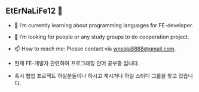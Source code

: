 ## EtErNaLiFe12 👋

<!--
**EtErNaLiFe12/EtErNaLiFe12** is a ✨ _special_ ✨ repository because its `README.md` (this file) appears on your GitHub profile.
-->
- 🌱 I’m currently learning about programming languages for FE-developer.
- 🤔 I’m looking for people or any study groups to do cooperation project.
- 📫 How to reach me: Please contact via wnsqja8888@gmail.com.

- 현재 FE-개발자 관련하여 프로그래밍 언어 공부중 입니다.
- 혹시 협업 프로젝트 하실분들이나 하시고 계시거나 하실 스터디 그룹을 찾고 있습니다.




<!-- Here are some ideas to get you started:
- 🔭 I’m currently working on ...
- 🌱 I’m currently learning HTML/CSS/JAVASCRIPT and etc
- 🤔 I’m looking for help with https://fastcampus.co.kr/
- 💬 Ask me about ...
- 📫 How to reach me: ...
- 😄 Pronouns: ...
- ⚡ Fun fact: ...
-->
